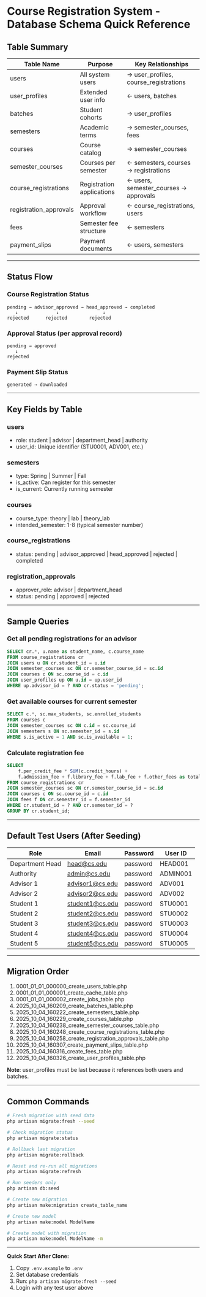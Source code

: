 # Course Registration System - Database Schema Quick Reference

## Table Summary

| Table Name | Purpose | Key Relationships |
|------------|---------|------------------|
| users | All system users | → user_profiles, course_registrations |
| user_profiles | Extended user info | ← users, batches |
| batches | Student cohorts | → user_profiles |
| semesters | Academic terms | → semester_courses, fees |
| courses | Course catalog | → semester_courses |
| semester_courses | Courses per semester | ← semesters, courses → registrations |
| course_registrations | Registration applications | ← users, semester_courses → approvals |
| registration_approvals | Approval workflow | ← course_registrations, users |
| fees | Semester fee structure | ← semesters |
| payment_slips | Payment documents | ← users, semesters |

---

## Status Flow

### Course Registration Status
```
pending → advisor_approved → head_approved → completed
   ↓              ↓                ↓
rejected      rejected        rejected
```

### Approval Status (per approval record)
```
pending → approved
   ↓
rejected
```

### Payment Slip Status
```
generated → downloaded
```

---

## Key Fields by Table

### users
- role: student | advisor | department_head | authority
- user_id: Unique identifier (STU0001, ADV001, etc.)

### semesters
- type: Spring | Summer | Fall
- is_active: Can register for this semester
- is_current: Currently running semester

### courses
- course_type: theory | lab | theory_lab
- intended_semester: 1-8 (typical semester number)

### course_registrations
- status: pending | advisor_approved | head_approved | rejected | completed

### registration_approvals
- approver_role: advisor | department_head
- status: pending | approved | rejected

---

## Sample Queries

### Get all pending registrations for an advisor
```sql
SELECT cr.*, u.name as student_name, c.course_name
FROM course_registrations cr
JOIN users u ON cr.student_id = u.id
JOIN semester_courses sc ON cr.semester_course_id = sc.id
JOIN courses c ON sc.course_id = c.id
JOIN user_profiles up ON u.id = up.user_id
WHERE up.advisor_id = ? AND cr.status = 'pending';
```

### Get available courses for current semester
```sql
SELECT c.*, sc.max_students, sc.enrolled_students
FROM courses c
JOIN semester_courses sc ON c.id = sc.course_id
JOIN semesters s ON sc.semester_id = s.id
WHERE s.is_active = 1 AND sc.is_available = 1;
```

### Calculate registration fee
```sql
SELECT 
    f.per_credit_fee * SUM(c.credit_hours) + 
    f.admission_fee + f.library_fee + f.lab_fee + f.other_fees as total_fee
FROM course_registrations cr
JOIN semester_courses sc ON cr.semester_course_id = sc.id
JOIN courses c ON sc.course_id = c.id
JOIN fees f ON cr.semester_id = f.semester_id
WHERE cr.student_id = ? AND cr.semester_id = ?
GROUP BY cr.student_id;
```

---

## Default Test Users (After Seeding)

| Role | Email | Password | User ID |
|------|-------|----------|---------|
| Department Head | head@cs.edu | password | HEAD001 |
| Authority | admin@cs.edu | password | ADMIN001 |
| Advisor 1 | advisor1@cs.edu | password | ADV001 |
| Advisor 2 | advisor2@cs.edu | password | ADV002 |
| Student 1 | student1@cs.edu | password | STU0001 |
| Student 2 | student2@cs.edu | password | STU0002 |
| Student 3 | student3@cs.edu | password | STU0003 |
| Student 4 | student4@cs.edu | password | STU0004 |
| Student 5 | student5@cs.edu | password | STU0005 |

---

## Migration Order

1. 0001_01_01_000000_create_users_table.php
2. 0001_01_01_000001_create_cache_table.php
3. 0001_01_01_000002_create_jobs_table.php
4. 2025_10_04_160209_create_batches_table.php
5. 2025_10_04_160222_create_semesters_table.php
6. 2025_10_04_160229_create_courses_table.php
7. 2025_10_04_160238_create_semester_courses_table.php
8. 2025_10_04_160248_create_course_registrations_table.php
9. 2025_10_04_160258_create_registration_approvals_table.php
10. 2025_10_04_160307_create_payment_slips_table.php
11. 2025_10_04_160316_create_fees_table.php
12. 2025_10_04_160326_create_user_profiles_table.php

**Note**: user_profiles must be last because it references both users and batches.

---

## Common Commands

```bash
# Fresh migration with seed data
php artisan migrate:fresh --seed

# Check migration status
php artisan migrate:status

# Rollback last migration
php artisan migrate:rollback

# Reset and re-run all migrations
php artisan migrate:refresh

# Run seeders only
php artisan db:seed

# Create new migration
php artisan make:migration create_table_name

# Create new model
php artisan make:model ModelName

# Create model with migration
php artisan make:model ModelName -m
```

---

**Quick Start After Clone:**

1. Copy `.env.example` to `.env`
2. Set database credentials
3. Run: `php artisan migrate:fresh --seed`
4. Login with any test user above
